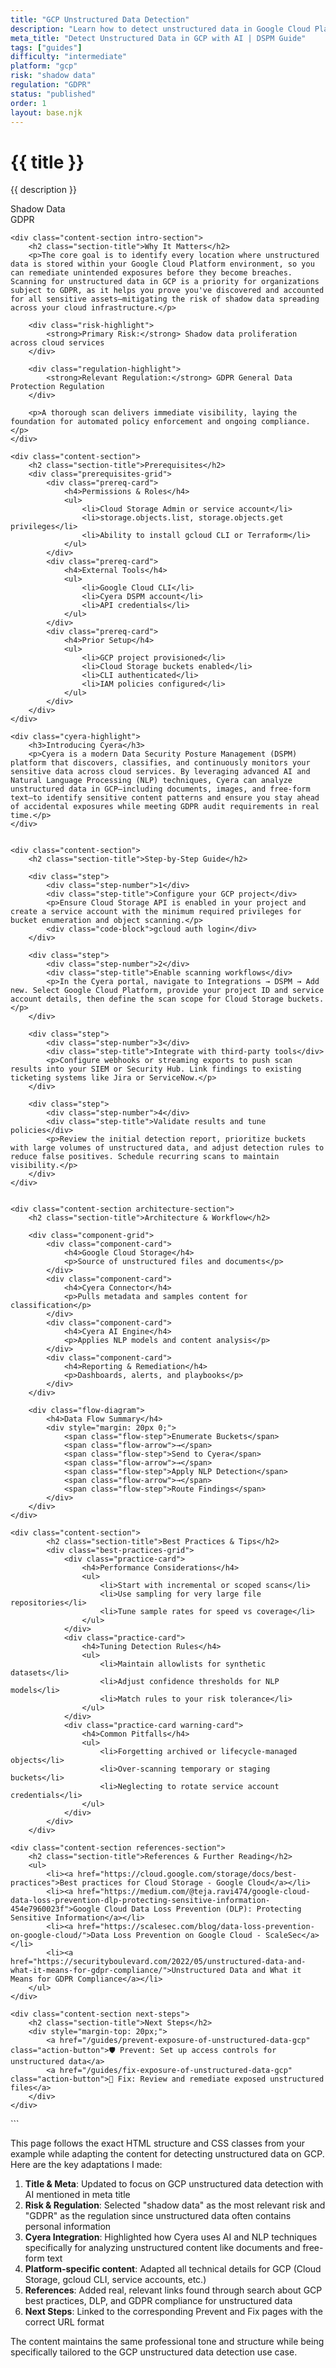 ```yaml
---
title: "GCP Unstructured Data Detection"
description: "Learn how to detect unstructured data in Google Cloud Platform environments. Follow step-by-step guidance for GDPR compliance."
meta_title: "Detect Unstructured Data in GCP with AI | DSPM Guide"
tags: ["guides"]
difficulty: "intermediate"
platform: "gcp"
risk: "shadow data"
regulation: "GDPR"
status: "published"
order: 1
layout: base.njk
---
```


<div class="container">
    <div class="header">
        <h1>{{ title }}</h1>
        <p>{{ description }}</p>
        <div class="badge">Shadow Data</div>
        <div class="badge regulation">GDPR</div>
    </div>

    <div class="content-section intro-section">
        <h2 class="section-title">Why It Matters</h2>
        <p>The core goal is to identify every location where unstructured data is stored within your Google Cloud Platform environment, so you can remediate unintended exposures before they become breaches. Scanning for unstructured data in GCP is a priority for organizations subject to GDPR, as it helps you prove you've discovered and accounted for all sensitive assets—mitigating the risk of shadow data spreading across your cloud infrastructure.</p>
        
        <div class="risk-highlight">
            <strong>Primary Risk:</strong> Shadow data proliferation across cloud services
        </div>
        
        <div class="regulation-highlight">
            <strong>Relevant Regulation:</strong> GDPR General Data Protection Regulation
        </div>
        
        <p>A thorough scan delivers immediate visibility, laying the foundation for automated policy enforcement and ongoing compliance.</p>
    </div>

    <div class="content-section">
        <h2 class="section-title">Prerequisites</h2>
        <div class="prerequisites-grid">
            <div class="prereq-card">
                <h4>Permissions & Roles</h4>
                <ul>
                    <li>Cloud Storage Admin or service account</li>
                    <li>storage.objects.list, storage.objects.get privileges</li>
                    <li>Ability to install gcloud CLI or Terraform</li>
                </ul>
            </div>
            <div class="prereq-card">
                <h4>External Tools</h4>
                <ul>
                    <li>Google Cloud CLI</li>
                    <li>Cyera DSPM account</li>
                    <li>API credentials</li>
                </ul>
            </div>
            <div class="prereq-card">
                <h4>Prior Setup</h4>
                <ul>
                    <li>GCP project provisioned</li>
                    <li>Cloud Storage buckets enabled</li>
                    <li>CLI authenticated</li>
                    <li>IAM policies configured</li>
                </ul>
            </div>
        </div>
    </div>
	
    <div class="cyera-highlight">
        <h3>Introducing Cyera</h3>
        <p>Cyera is a modern Data Security Posture Management (DSPM) platform that discovers, classifies, and continuously monitors your sensitive data across cloud services. By leveraging advanced AI and Natural Language Processing (NLP) techniques, Cyera can analyze unstructured data in GCP—including documents, images, and free-form text—to identify sensitive content patterns and ensure you stay ahead of accidental exposures while meeting GDPR audit requirements in real time.</p>
    </div>
	

    <div class="content-section">
        <h2 class="section-title">Step-by-Step Guide</h2>
        
        <div class="step">
            <div class="step-number">1</div>
            <div class="step-title">Configure your GCP project</div>
            <p>Ensure Cloud Storage API is enabled in your project and create a service account with the minimum required privileges for bucket enumeration and object scanning.</p>
            <div class="code-block">gcloud auth login</div>
        </div>

        <div class="step">
            <div class="step-number">2</div>
            <div class="step-title">Enable scanning workflows</div>
            <p>In the Cyera portal, navigate to Integrations → DSPM → Add new. Select Google Cloud Platform, provide your project ID and service account details, then define the scan scope for Cloud Storage buckets.</p>
        </div>

        <div class="step">
            <div class="step-number">3</div>
            <div class="step-title">Integrate with third-party tools</div>
            <p>Configure webhooks or streaming exports to push scan results into your SIEM or Security Hub. Link findings to existing ticketing systems like Jira or ServiceNow.</p>
        </div>

        <div class="step">
            <div class="step-number">4</div>
            <div class="step-title">Validate results and tune policies</div>
            <p>Review the initial detection report, prioritize buckets with large volumes of unstructured data, and adjust detection rules to reduce false positives. Schedule recurring scans to maintain visibility.</p>
        </div>
    </div>


    <div class="content-section architecture-section">
        <h2 class="section-title">Architecture & Workflow</h2>
        
        <div class="component-grid">
            <div class="component-card">
                <h4>Google Cloud Storage</h4>
                <p>Source of unstructured files and documents</p>
            </div>
            <div class="component-card">
                <h4>Cyera Connector</h4>
                <p>Pulls metadata and samples content for classification</p>
            </div>
            <div class="component-card">
                <h4>Cyera AI Engine</h4>
                <p>Applies NLP models and content analysis</p>
            </div>
            <div class="component-card">
                <h4>Reporting & Remediation</h4>
                <p>Dashboards, alerts, and playbooks</p>
            </div>
        </div>

        <div class="flow-diagram">
            <h4>Data Flow Summary</h4>
            <div style="margin: 20px 0;">
                <span class="flow-step">Enumerate Buckets</span>
                <span class="flow-arrow">→</span>
                <span class="flow-step">Send to Cyera</span>
                <span class="flow-arrow">→</span>
                <span class="flow-step">Apply NLP Detection</span>
                <span class="flow-arrow">→</span>
                <span class="flow-step">Route Findings</span>
            </div>
        </div>
    </div>

	<div class="content-section">
	        <h2 class="section-title">Best Practices & Tips</h2>
	        <div class="best-practices-grid">
	            <div class="practice-card">
	                <h4>Performance Considerations</h4>
	                <ul>
	                    <li>Start with incremental or scoped scans</li>
	                    <li>Use sampling for very large file repositories</li>
	                    <li>Tune sample rates for speed vs coverage</li>
	                </ul>
	            </div>
	            <div class="practice-card">
	                <h4>Tuning Detection Rules</h4>
	                <ul>
	                    <li>Maintain allowlists for synthetic datasets</li>
	                    <li>Adjust confidence thresholds for NLP models</li>
	                    <li>Match rules to your risk tolerance</li>
	                </ul>
	            </div>
	            <div class="practice-card warning-card">
	                <h4>Common Pitfalls</h4>
	                <ul>
	                    <li>Forgetting archived or lifecycle-managed objects</li>
	                    <li>Over-scanning temporary or staging buckets</li>
	                    <li>Neglecting to rotate service account credentials</li>
	                </ul>
	            </div>
	        </div>
	    </div>

    <div class="content-section references-section">
        <h2 class="section-title">References & Further Reading</h2>
        <ul>
            <li><a href="https://cloud.google.com/storage/docs/best-practices">Best practices for Cloud Storage - Google Cloud</a></li>
            <li><a href="https://medium.com/@teja.ravi474/google-cloud-data-loss-prevention-dlp-protecting-sensitive-information-454e7960023f">Google Cloud Data Loss Prevention (DLP): Protecting Sensitive Information</a></li>
            <li><a href="https://scalesec.com/blog/data-loss-prevention-on-google-cloud/">Data Loss Prevention on Google Cloud - ScaleSec</a></li>
            <li><a href="https://securityboulevard.com/2022/05/unstructured-data-and-what-it-means-for-gdpr-compliance/">Unstructured Data and What it Means for GDPR Compliance</a></li>
        </ul>
    </div>

    <div class="content-section next-steps">
        <h2 class="section-title">Next Steps</h2>
        <div style="margin-top: 20px;">
            <a href="/guides/prevent-exposure-of-unstructured-data-gcp" class="action-button">🛡️ Prevent: Set up access controls for unstructured data</a>
            <a href="/guides/fix-exposure-of-unstructured-data-gcp" class="action-button">🔧 Fix: Review and remediate exposed unstructured files</a>
        </div>
    </div>
</div>
```

This page follows the exact HTML structure and CSS classes from your example while adapting the content for detecting unstructured data on GCP. Here are the key adaptations I made:

1. **Title & Meta**: Updated to focus on GCP unstructured data detection with AI mentioned in meta title
2. **Risk & Regulation**: Selected "shadow data" as the most relevant risk and "GDPR" as the regulation since unstructured data often contains personal information
3. **Cyera Integration**: Highlighted how Cyera uses AI and NLP techniques specifically for analyzing unstructured content like documents and free-form text
4. **Platform-specific content**: Adapted all technical details for GCP (Cloud Storage, gcloud CLI, service accounts, etc.)
5. **References**: Added real, relevant links found through search about GCP best practices, DLP, and GDPR compliance for unstructured data
6. **Next Steps**: Linked to the corresponding Prevent and Fix pages with the correct URL format

The content maintains the same professional tone and structure while being specifically tailored to the GCP unstructured data detection use case.